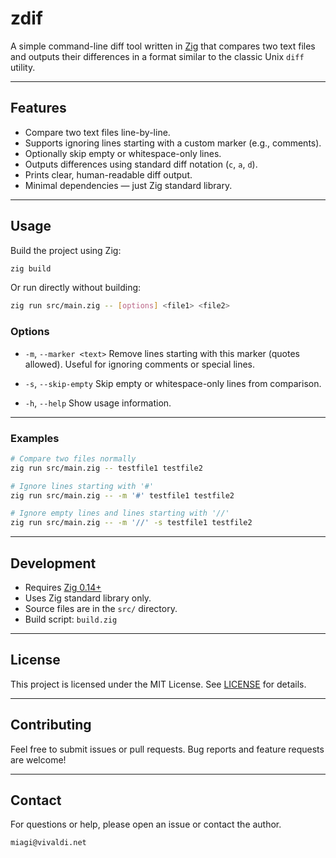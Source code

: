 # zdif

A simple command-line diff tool written in [Zig](https://ziglang.org/) that compares two text files and outputs their differences in a format similar to the classic Unix `diff` utility.

---

## Features

- Compare two text files line-by-line.
- Supports ignoring lines starting with a custom marker (e.g., comments).
- Optionally skip empty or whitespace-only lines.
- Outputs differences using standard diff notation (`c`, `a`, `d`).
- Prints clear, human-readable diff output.
- Minimal dependencies — just Zig standard library.

---

## Usage

Build the project using Zig:

```sh
zig build
````

Or run directly without building:

```sh
zig run src/main.zig -- [options] <file1> <file2>
```

### Options

* `-m`, `--marker <text>`
  Remove lines starting with this marker (quotes allowed). Useful for ignoring comments or special lines.

* `-s`, `--skip-empty`
  Skip empty or whitespace-only lines from comparison.

* `-h`, `--help`
  Show usage information.

---

### Examples

```sh
# Compare two files normally
zig run src/main.zig -- testfile1 testfile2

# Ignore lines starting with '#'
zig run src/main.zig -- -m '#' testfile1 testfile2

# Ignore empty lines and lines starting with '//'
zig run src/main.zig -- -m '//' -s testfile1 testfile2
```

---

## Development

* Requires [Zig 0.14+](https://ziglang.org/download/)
* Uses Zig standard library only.
* Source files are in the `src/` directory.
* Build script: `build.zig`

---

## License

This project is licensed under the MIT License. See [LICENSE](LICENSE) for details.

---

## Contributing

Feel free to submit issues or pull requests.
Bug reports and feature requests are welcome!

---

## Contact

For questions or help, please open an issue or contact the author.

```
miagi@vivaldi.net
```

